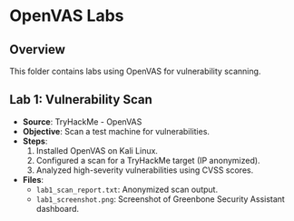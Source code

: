 # OpenVAS Labs
## Overview
This folder contains labs using OpenVAS for vulnerability scanning.
## Lab 1: Vulnerability Scan
- **Source**: TryHackMe - OpenVAS
- **Objective**: Scan a test machine for vulnerabilities.
- **Steps**:
  1. Installed OpenVAS on Kali Linux.
  2. Configured a scan for a TryHackMe target (IP anonymized).
  3. Analyzed high-severity vulnerabilities using CVSS scores.
- **Files**:
  - `lab1_scan_report.txt`: Anonymized scan output.
  - `lab1_screenshot.png`: Screenshot of Greenbone Security Assistant dashboard.
